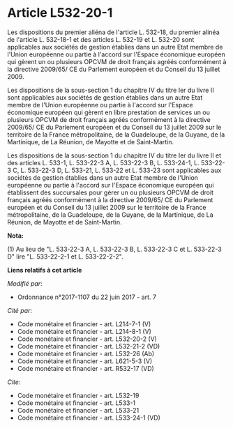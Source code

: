 # Article L532-20-1

Les dispositions du premier aliéna de l'article L. 532-18, du premier alinéa de l'article L. 532-18-1 et des articles L.
532-19 et L. 532-20 sont applicables aux sociétés de gestion établies dans un autre Etat membre de l'Union européenne ou
partie à l'accord sur l'Espace économique européen qui gèrent un ou plusieurs OPCVM de droit français agréés conformément à
la directive 2009/65/ CE du Parlement européen et du Conseil du 13 juillet 2009.

Les dispositions de la sous-section 1 du chapitre IV du titre Ier du livre II sont applicables aux sociétés de gestion
établies dans un autre Etat membre de l'Union européenne ou partie à l'accord sur l'Espace économique européen qui gèrent en
libre prestation de services un ou plusieurs OPCVM de droit français agréés conformément à la directive 2009/65/ CE du
Parlement européen et du Conseil du 13 juillet 2009 sur le territoire de la France métropolitaine, de la Guadeloupe, de la
Guyane, de la Martinique, de La Réunion, de Mayotte et de Saint-Martin.

Les dispositions de la sous-section 1 du chapitre IV du titre Ier du livre II et des articles L. 533-1, L. 533-22-3 A, L.
533-22-3 B, L. 533-24-1, L. 533-22-3 C, L. 533-22-3 D, L. 533-21, L. 533-22 et L. 533-23 sont applicables aux sociétés de
gestion établies dans un autre Etat membre de l'Union européenne ou partie à l'accord sur l'Espace économique européen qui
établissent des succursales pour gérer un ou plusieurs OPCVM de droit français agréés conformément à la directive 2009/65/ CE
du Parlement européen et du Conseil du 13 juillet 2009 sur le territoire de la France métropolitaine, de la Guadeloupe, de la
Guyane, de la Martinique, de La Réunion, de Mayotte et de Saint-Martin.

**Nota:**

(1) Au lieu de "L. 533-22-3 A, L. 533-22-3 B, L. 533-22-3 C et L. 533-22-3 D" lire "L. 533-22-2-1 et L. 533-22-2-2".

**Liens relatifs à cet article**

_Modifié par_:

  - Ordonnance n°2017-1107 du 22 juin 2017 - art. 7

_Cité par_:

  - Code monétaire et financier - art. L214-7-1 (V)
  - Code monétaire et financier - art. L214-8-1 (V)
  - Code monétaire et financier - art. L532-20-2 (V)
  - Code monétaire et financier - art. L532-21-2 (VD)
  - Code monétaire et financier - art. L532-26 (Ab)
  - Code monétaire et financier - art. L621-5-3 (V)
  - Code monétaire et financier - art. R532-17 (VD)

_Cite_:

  - Code monétaire et financier - art. L532-19
  - Code monétaire et financier - art. L533-1
  - Code monétaire et financier - art. L533-21
  - Code monétaire et financier - art. L533-24-1 (VD)
